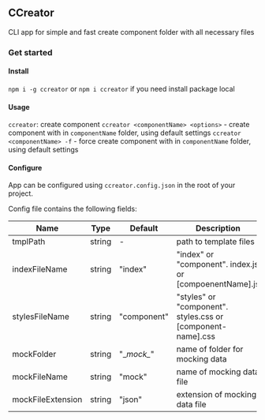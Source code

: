 ## CCreator

CLI app for simple and fast create component folder with all necessary files

### Get started
#### Install

`npm i -g ccreator` or `npm i ccreator` if you need install package local

#### Usage

`ccreator`: create component
`ccreator <componentName> <options>` - create component with in `componentName` folder, using default settings
`ccreator <componentName> -f` - force create component with in `componentName` folder, using default settings

#### Configure
App can be configured using `ccreator.config.json` in the root of your project.

Config file contains the following fields: 

|  Name | Type  | Default  | Description  |
| ------------ | ------------ | ------------ | ------------ |
| tmplPath  | string  | - | path to template files  |
| indexFileName | string  | "index"  |  "index" or "component". index.js or [compoenentName].js |
| stylesFileName | string  | "component"  | "styles" or "component". styles.css or [component-name].css  |
| mockFolder | string  | "\__mock\__"  | name of folder for mocking data  |
| mockFileName |  string | "mock"  | name of mocking data file  |
| mockFileExtension | string  | "json" | extension of mocking data file  |